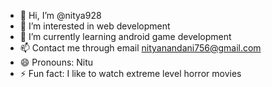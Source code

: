 - 👋 Hi, I’m @nitya928
- 👀 I’m interested in web development 
- 🌱 I’m currently learning android game development
- 📫 Contact me through email nityanandani756@gmail.com
- 😄 Pronouns: Nitu
- ⚡ Fun fact: I like to watch extreme level horror movies

<!---
nitya928/nitya928 is a ✨ special ✨ repository because its `README.md` (this file) appears on your GitHub profile.
You can click the Preview link to take a look at your changes.
--->
